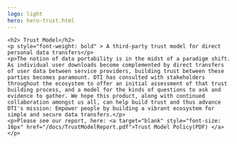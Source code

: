 ```yaml
---
logo: light
hero: hero-trust.html
---
```


<section >

    <h2> Trust Model</h2>
    <p style="font-weight: bold" > A third-party trust model for direct personal data transfers</p>
    <p>The notion of data portability is in the midst of a paradigm shift. As individual user downloads become complemented by direct transfers of user data between service providers, building trust between these parties becomes paramount. DTI has consulted with stakeholders throughout the ecosystem to offer an initial assessment of that trust building process, and a model for the kinds of questions to ask and evidence to gather. We hope this product, along with continued collaboration amongst us all, can help build trust and thus advance DTI's mission: Empower people by building a vibrant ecosystem for simple and secure data transfers.</p>
    <p>Please see our report, here: <a target="blank" style="font-size: 16px" href="/docs/TrustModelReport.pdf">Trust Model Policy(PDF) </a></p>

</section>



